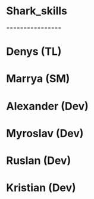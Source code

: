 # Shark_skills
================
# Denys (TL)
# Marrya (SM)
# Alexander (Dev)
# Myroslav (Dev)
# Ruslan (Dev)
# Kristian (Dev)
